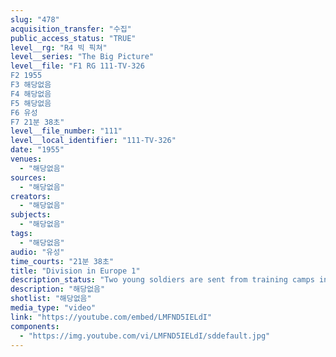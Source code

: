 ```yaml
---
slug: "478"
acquisition_transfer: "수집"
public_access_status: "TRUE"
level__rg: "R4 빅 픽쳐"
level__series: "The Big Picture"
level__file: "F1 RG 111-TV-326
F2 1955
F3 해당없음
F4 해당없음
F5 해당없음
F6 유성
F7 21분 38초"
level__file_number: "111"
level__local_identifier: "111-TV-326"
date: "1955"
venues: 
  - "해당없음"
sources: 
  - "해당없음"
creators: 
  - "해당없음"
subjects: 
  - "해당없음"
tags: 
  - "해당없음"
audio: "유성"
time_courts: "21분 38초"
title: "Division in Europe 1"
description_status: "Two young soldiers are sent from training camps in US to the 2nd Division in Europe. Film shows how soldiers and families of soldiers live in Europe and how the Army stands guard on the global frontiers of freedom."
description: "해당없음"
shotlist: "해당없음"
media_type: "video"
link: "https://youtube.com/embed/LMFND5IELdI"
components: 
  - "https://img.youtube.com/vi/LMFND5IELdI/sddefault.jpg"
---
```


